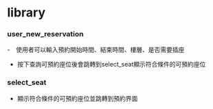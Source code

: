 ﻿# library
### user_new_reservation 
-　使用者可以輸入預約開始時間、結束時間、樓層、是否需要插座
-  按下查詢可預約座位後會跳轉到select_seat顯示符合條件的可預約座位
### select_seat 
- 顯示符合條件的可預約座位並跳轉到預約界面
